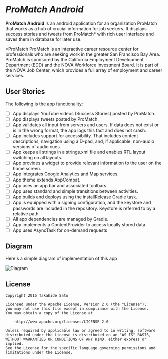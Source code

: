 # *ProMatch Android*

**ProMatch Android** is an android application for an organization ProMatch that works as a hub of crucial information for job seekers. It displays success stories and tweets from ProMatch* with rich user interface and saves them in database for later use.

*ProMatch
ProMatch is an interactive career resource center for professionals who are seeking work in the greater San Francisco Bay Area. 
ProMatch is sponsored by the California Employment Development Department (EDD) and the NOVA Workforce Investment Board. 
It is part of the NOVA Job Center, which provides a full array of employment and career services.

## User Stories

The following is the app functionality:

* [ ] App displays YouTube videos (Success Stories) posted by ProMatch.
* [ ] App displays tweets posted by ProMatch.
* [ ] App validates all input from servers and users. If data does not exist or is in the wrong format, the app logs this fact and does not crash.
* [ ] App includes support for accessibility. That includes content descriptions, navigation using a D-pad, and, if applicable, non-audio versions of audio cues.
* [ ] App keeps all strings in a strings.xml file and enables RTL layout switching on all layouts.
* [ ] App provides a widget to provide relevant information to the user on the home screen.
* [ ] App integrates Google Analytics and Map services.
* [ ] App theme extends AppCompat.
* [ ] App uses an app bar and associated toolbars.
* [ ] App uses standard and simple transitions between activities.
* [ ] App builds and deploys using the installRelease Gradle task.
* [ ] App is equipped with a signing configuration, and the keystore and passwords are included in the repository. Keystore is referred to by a relative path.
* [ ] All app dependencies are managed by Gradle.
* [ ] App implements a ContentProvider to access locally stored data.
* [ ] App uses AsyncTask for on-demand requests

## Diagram

Here's a simple diagram of implementation of this app

<img src='http://i.imgur.com/yPoGi7J.gif' title='Diagram' width='' alt='Diagram' />


## License

    Copyright 2016 Takahide Sato

    Licensed under the Apache License, Version 2.0 (the "License");
    you may not use this file except in compliance with the License.
    You may obtain a copy of the License at

        http://www.apache.org/licenses/LICENSE-2.0

    Unless required by applicable law or agreed to in writing, software
    distributed under the License is distributed on an "AS IS" BASIS,
    WITHOUT WARRANTIES OR CONDITIONS OF ANY KIND, either express or implied.
    See the License for the specific language governing permissions and
    limitations under the License.
